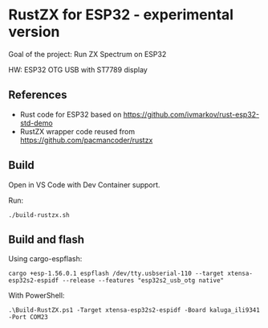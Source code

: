 # RustZX for ESP32 - experimental version

Goal of the project: Run ZX Spectrum on ESP32

HW: ESP32 OTG USB with ST7789 display


## References

- Rust code for ESP32 based on https://github.com/ivmarkov/rust-esp32-std-demo
- RustZX wrapper code reused from https://github.com/pacmancoder/rustzx

## Build

Open in VS Code with Dev Container support.

Run:

```
./build-rustzx.sh
```

## Build and flash

Using cargo-espflash:

```
cargo +esp-1.56.0.1 espflash /dev/tty.usbserial-110 --target xtensa-esp32s2-espidf --release --features "esp32s2_usb_otg native"
```

With PowerShell:

```
.\Build-RustZX.ps1 -Target xtensa-esp32s2-espidf -Board kaluga_ili9341 -Port COM23
```
